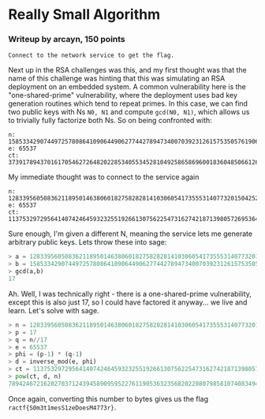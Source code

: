 # Really Small Algorithm
### Writeup by arcayn, 150 points
`Connect to the network service to get the flag.`

Next up in the RSA challenges was this, and my first thought was that the name of this challenge was hinting that this was simulating an RSA deployment on an embedded system. A common vulnerability here is the "one-shared-prime" vulnerability, where the deployment uses bad key generation routines which tend to repeat primes. In this case, we can find two public keys with Ns `N0, N1` and compute `gcd(N0, N1)`, which allows us to trivially fully factorize both Ns. So on being confronted with:
```
n: 158533429074497257808641090644906277442789473400703923126157535057619065042376820086204054991083986524092850748319508973390733743130091002413255726088086397
e: 65537
ct: 37391789437016170546272648202285340553452810492586586960018360485066126406156799774130523850814663525173687545946467783179917872873187400036571049531972324
```
My immediate thought was to connect to the service again
```
n: 128339560508362118950146380601827582828141030605417355531407732015042529030785031563253082996807986528116485324022767979768267903132673761877489462635958321
e: 65537
ct: 113753297295641407424645932325519266130756225473162742187139805726953641328684249867147544673664254613604007908818217232153060979170229846027642351261772564
```
Sure enough, I'm given a different N, meaning the service lets me generate arbitrary public keys. Lets throw these into sage:
```python
> a = 128339560508362118950146380601827582828141030605417355531407732015042529030785031563253082996807986528116485324022767979768267903132673761877489462635958321
> b = 158533429074497257808641090644906277442789473400703923126157535057619065042376820086204054991083986524092850748319508973390733743130091002413255726088086397
> gcd(a,b)
17
```
Ah.
Well, I was technically right - there is a one-shared-prime vulnerability, except this is also just 17, so I could have factored it anyway... we live and learn. Let's solve with sage.
```python
> n = 128339560508362118950146380601827582828141030605417355531407732015042529030785031563253082996807986528116485324022767979768267903132673761877489462635958321
> p = 17
> q = n//17
> e = 65537
> phi = (p-1) * (q-1)
> d = inverse_mod(e, phi)
> ct = 113753297295641407424645932325519266130756225473162742187139805726953641328684249867147544673664254613604007908818217232153060979170229846027642351261772564
> pow(ct, d, n)
789424672162027037124394589095952276119053632356820220807985810740834941
```
Once again, converting this number to bytes gives us the flag `ractf{S0m3t1mesS1zeDoesM4773r}`.
